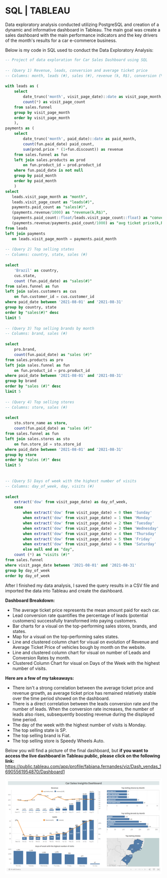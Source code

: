 # SQL | TABLEAU
Data exploratory analysis conducted utilizing PostgreSQL and creation of a dynamic and informative dashboard in Tableau. The main goal was create a sales dashboard with the main performance indicators and the key drivers of the month's results for a car e-commerce business.<br/>

Below is my code in SQL used to conduct the Data Exploratory Analysis:<br/>

```sql
-- Project of data exploration for Car Sales Dashboard using SQL

-- (Query 1) Revenue, leads, conversion and average ticket price
-- Columns: month, leads (#), sales (#), revenue (k, R$), conversion (%), avg ticket price (k, R$)

with leads as (
	select
  		date_trunc('month', visit_page_date)::date as visit_page_month,
  		count(*) as visit_page_count
	from sales.funnel 
	group by visit_page_month 
	order by visit_page_month
	),
payments as (
	select
  		date_trunc('month', paid_date)::date as paid_month,
  		count(fun.paid_date) paid_count,
  		sum(prod.price * (1+fun.discount)) as revenue
	from sales.funnel as fun
	left join sales.products as prod
  		on fun.product_id = prod.product_id
	where fun.paid_date is not null  
	group by paid_month
	order by paid_month
	)
select
   leads.visit_page_month as "month",
   leads.visit_page_count as "leads(#)",
   payments.paid_count as "sales(#)",
   (payments.revenue/1000) as "revenue(k,R$)",
   (payments.paid_count::float/leads.visit_page_count::float) as "conversion(%)",
   (payments.revenue/payments.paid_count/1000) as "avg ticket price(k,R$)"
from leads
left join payments
   on leads.visit_page_month = payments.paid_month

-- (Query 2) Top selling states
-- Columns: country, state, sales (#)

select
	'Brazil' as country,
	cus.state,
	count (fun.paid_date) as "sales(#)"
from sales.funnel as fun
left join sales.customers as cus
	on fun.customer_id = cus.customer_id
where paid_date between '2021-08-01' and '2021-08-31'
group by country, state
order by "sales(#)" desc
limit 5

-- (Query 3) Top selling brands by month
-- Columns: brand, sales (#)

select
	pro.brand,
	count(fun.paid_date) as "sales (#)"
from sales.products as pro
left join sales.funnel as fun
	on fun.product_id = pro.product_id
where paid_date between '2021-08-01' and '2021-08-31'
group by brand
order by "sales (#)" desc
limit 5

-- (Query 4) Top selling stores
-- Columns: store, sales (#)

select
	sto.store_name as store,
	count(fun.paid_date) as "sales (#)"
from sales.funnel as fun 
left join sales.stores as sto
	on fun.store_id = sto.store_id
where paid_date between '2021-08-01' and '2021-08-31'	
group by store
order by "sales (#)" desc
limit 5


-- (Query 5) Days of week with the highest number of visits 
-- Columns: day_of_week, day, visits (#)

select
	extract('dow' from visit_page_date) as day_of_week,
	case 
		when extract('dow' from visit_page_date) = 0 then 'Sunday'
		when extract('dow' from visit_page_date) = 1 then 'Monday'
		when extract('dow' from visit_page_date) = 2 then 'Tuesday'
		when extract('dow' from visit_page_date) = 3 then 'Wednesday'
		when extract('dow' from visit_page_date) = 4 then 'Thursday'
		when extract('dow' from visit_page_date) = 5 then 'Friday'
		when extract('dow' from visit_page_date) = 6 then 'Saturday'
		else null end as "day",
	count (*) as "visits (#)"
from sales.funnel
where visit_page_date between '2021-08-01' and '2021-08-31'
group by day_of_week
order by day_of_week 
```
After I finished my data analysis, I saved the query results in a CSV file and imported the data into Tableau and create the dashboard.<br/>

**Dashboard Breakdown:**
- The average ticket price represents the mean amount paid for each car.
- Lead conversion rate quantifies the percentage of leads (potential customers) successfully transformed into paying customers.
- Bar charts for a visual on the top-performing sales stores, brands, and states.
- Map for a visual on the top-performing sales states.
- Line and clustered column chart for visual on evolution of Revenue and Average Ticket Price of vehicles bough by month on the website.
- Line and clustered column chart for visual on number of Leads and Conversion Rates by month.
- Clustered Column Chart for visual on Days of the Week with the highest number of visits.<br/>

**Here are a few of my takeaways:**
- There isn't a strong correlation between the average ticket price and revenue growth, as average ticket price has remained relatively stable over the time period showed on the dashboard.
- There is a direct correlation between the leads conversion rate and the number of leads. When the conversion rate increases, the number of leads also rises, subsequently boosting revenue during the displayed time period.
- The day of the week with the highest number of visits is Monday.
- The top selling state is SP.
- The top selling brand is Fiat.
- The top selling store is Speedy Wheels Auto.<br/>	

Below you will find a picture of the final dashboard, but **if you want to access the live dashboard in Tableau public, please click on the following link:** https://public.tableau.com/app/profile/fabiana.fernandes/viz/Dash_vendas_16905561954870/Dashboard1

![alt text](https://github.com/fpfernandes/SQL_Tableau/blob/61c23545eb4529f2e7d7b48d3453a04e6a97de79/dash_tableau.PNG)

